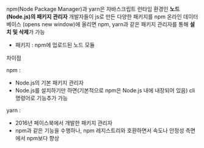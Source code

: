 npm(Node Package Manager)과 yarn은 자바스크립트 런타임 환경인 **노드(Node.js)의 패키지 관리자**
개발자들이 js로 만든 다양한 패키지를 
npm 온라인 데이터베이스 (opens new window)에 올리면 
npm, yarn과 같은 패키지 관리자를 통해 **설치 및 삭제**가 가능



* 패키지 : npm에 업로드된 노드 모듈

차이점

npm :
- Node.js의 기본 패키지 관리자
- Node.js를 설치하기만 하면(기본적으로 npm은 Node.js 내에 내장되어 있음) cli 명령어로 기능추가 가능


yarn :
- 2016년 페이스북에서 개발한 패키지 관리자
- npm과 같은 기능을 수행하나, npm 레지스트리와 호환하면서 속도나 안정성 측면에서 npm보다 향상